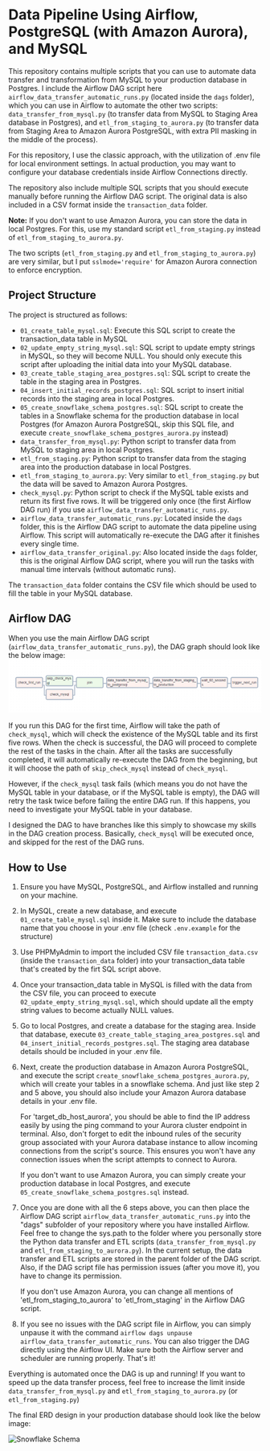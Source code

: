 # Data Pipeline Using Airflow, PostgreSQL (with Amazon Aurora), and MySQL

This repository contains multiple scripts that you can use to automate data transfer and transformation from MySQL to your production database in Postgres. I include the Airflow DAG script here `airflow_data_transfer_automatic_runs.py` (located inside the `dags` folder), which you can use in Airflow to automate the other two scripts: `data_transfer_from_mysql.py` (to transfer data from MySQL to Staging Area database in Postgres), and `etl_from_staging_to_aurora.py` (to transfer data from Staging Area to Amazon Aurora PostgreSQL, with extra PII masking in the middle of the process).

For this repository, I use the classic approach, with the utilization of .env file for local environment settings. In actual production, you may want to configure your database credentials inside Airflow Connections directly.

The repository also include multiple SQL scripts that you should execute manually before running the Airflow DAG script. The original data is also included in a CSV format inside the `transaction_data` folder.

**Note:** If you don't want to use Amazon Aurora, you can store the data in local Postgres. For this, use my standard script `etl_from_staging.py` instead of `etl_from_staging_to_aurora.py`.

The two scripts (`etl_from_staging.py` and `etl_from_staging_to_aurora.py`) are very similar, but I put `sslmode='require'` for Amazon Aurora connection to enforce encryption.

## Project Structure

The project is structured as follows:

- `01_create_table_mysql.sql`: Execute this SQL script to create the transaction_data table in MySQL
- `02_update_empty_string_mysql.sql`: SQL script to update empty strings in MySQL, so they will become NULL. You should only execute this script after uploading the initial data into your MySQL database.
- `03_create_table_staging_area_postgres.sql`: SQL script to create the table in the staging area in Postgres.
- `04_insert_initial_records_postgres.sql`: SQL script to insert initial records into the staging area in local Postgres.
- `05_create_snowflake_schema_postgres.sql`: SQL script to create the tables in a Snowflake schema for the production database in local Postgres (for Amazon Aurora PostgreSQL, skip this SQL file, and execute `create_snowflake_schema_postgres_aurora.py` instead)
- `data_transfer_from_mysql.py`: Python script to transfer data from MySQL to staging area in local Postgres.
- `etl_from_staging.py`: Python script to transfer data from the staging area into the production database in local Postgres.
- `etl_from_staging_to_aurora.py`: Very similar to `etl_from_staging.py` but the data will be saved to Amazon Aurora Postgres.
- `check_mysql.py`: Python script to check if the MySQL table exists and return its first five rows. It will be triggered only once (the first Airflow DAG run) if you use `airflow_data_transfer_automatic_runs.py`.
- `airflow_data_transfer_automatic_runs.py`: Located inside the `dags` folder, this is the Airflow DAG script to automate the data pipeline using Airflow. This script will automatically re-execute the DAG after it finishes every single time.
- `airflow_data_transfer_original.py`: Also located inside the `dags` folder, this is the original Airflow DAG script, where you will run the tasks with manual time intervals (without automatic runs).

The `transaction_data` folder contains the CSV file which should be used to fill the table in your MySQL database.

## Airflow DAG

When you use the main Airflow DAG script (`airflow_data_transfer_automatic_runs.py`), the DAG graph should look like the below image:
![Airflow DAG graph](airflow_dag_graph.png)

If you run this DAG for the first time, Airflow will take the path of `check_mysql`, which will check the existence of the MySQL table and its first five rows. When the check is successful, the DAG will proceed to complete the rest of the tasks in the chain. After all the tasks are successfully completed, it will automatically re-execute the DAG from the beginning, but it will choose the path of `skip_check_mysql` instead of `check_mysql`.

However, if the `check_mysql` task fails (which means you do not have the MySQL table in your database, or if the MySQL table is empty), the DAG will retry the task twice before failing the entire DAG run. If this happens, you need to investigate your MySQL table in your database.

I designed the DAG to have branches like this simply to showcase my skills in the DAG creation process. Basically, `check_mysql` will be executed once, and skipped for the rest of the DAG runs.

## How to Use

1. Ensure you have MySQL, PostgreSQL, and Airflow installed and running on your machine.

2. In MySQL, create a new database, and execute `01_create_table_mysql.sql` inside it. Make sure to include the database name that you choose in your .env file (check `.env.example` for the structure)

3. Use PHPMyAdmin to import the included CSV file `transaction_data.csv` (inside the `transaction_data` folder) into your transaction_data table that's created by the firt SQL script above.

4. Once your transaction_data table in MySQL is filled with the data from the CSV file, you can proceed to execute `02_update_empty_string_mysql.sql`, which should update all the empty string values to become actually NULL values.

5. Go to local Postgres, and create a database for the staging area. Inside that database, execute `03_create_table_staging_area_postgres.sql` and `04_insert_initial_records_postgres.sql`. The staging area database details should be included in your .env file.

6. Next, create the production database in Amazon Aurora PostgreSQL, and execute the script `create_snowflake_schema_postgres_aurora.py`, which will create your tables in a snowflake schema. And just like step 2 and 5 above, you should also include your Amazon Aurora database details in your .env file.

    For 'target_db_host_aurora', you should be able to find the IP address easily by using the ping command to your Aurora cluster endpoint in terminal. Also, don't forget to edit the inbound rules of the security group associated with your Aurora database instance to allow incoming connections from the script's source. This ensures you won't have any connection issues when the script attempts to connect to Aurora.

    If you don't want to use Amazon Aurora, you can simply create your production database in local Postgres, and execute `05_create_snowflake_schema_postgres.sql` instead.

7. Once you are done with all the 6 steps above, you can then place the Airflow DAG script `airflow_data_transfer_automatic_runs.py` into the "dags" subfolder of your repository where you have installed Airflow. Feel free to change the sys.path to the folder where you personally store the Python data transfer and ETL scripts (`data_transfer_from_mysql.py` and `etl_from_staging_to_aurora.py`). In the current setup, the data transfer and ETL scripts are stored in the parent folder of the DAG script. Also, if the DAG script file has permission issues (after you move it), you have to change its permission.

    If you don't use Amazon Aurora, you can change all mentions of 'etl_from_staging_to_aurora' to 'etl_from_staging' in the Airflow DAG script.

8. If you see no issues with the DAG script file in Airflow, you can simply unpause it with the command `airflow dags unpause airflow_data_transfer_automatic_runs`. You can also trigger the DAG directly using the Airflow UI. Make sure both the Airflow server and scheduler are running properly. That's it! 

Everything is automated once the DAG is up and running! If you want to speed up the data transfer process, feel free to increase the limit inside `data_transfer_from_mysql.py` and `etl_from_staging_to_aurora.py` (or `etl_from_staging.py`)

The final ERD design in your production database should look like the below image:

![Snowflake Schema](snowflake_schema_erd.png)
